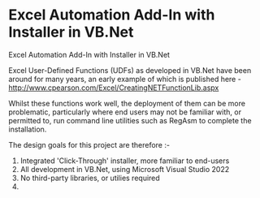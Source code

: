 # Excel Automation Add-In with Installer in VB.Net
Excel Automation Add-In with Installer in VB.Net

Excel User-Defined Functions (UDFs) as developed in VB.Net have been around for many years, an early example of which is published here - http://www.cpearson.com/Excel/CreatingNETFunctionLib.aspx

Whilst these functions work well, the deployment of them can be more problematic, particularly where end users may not be familiar with, or permitted to, run command line utilities such as RegAsm to complete the installation. 

The design goals for this project are therefore :-

1.  Integrated 'Click-Through' installer, more familiar to end-users
2.  All development in VB.Net, using Microsoft Visual Studio 2022
3.  No third-party libraries, or utilies required
4.  
